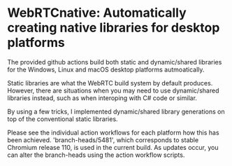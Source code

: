 # WebRTCnative: Automatically creating native libraries for desktop platforms

The provided github actions build both static and dynamic/shared libraries for the Windows, Linux and macOS desktop platforms autmoatically.

Static libraries are what the WebRTC build system by default produces. However, there are situations when you may need to use dynamic/shared libraries instead, such as when interoping with C# code or similar.

By using a few tricks, I implemented dynamic/shared library generations on top of the conventional static libraries. 

Please see the individual action workflows for each platform how this has been achieved. 'branch-heads/5481', which corresponds to stable Chromium release 110, is used in the current build. As updates occur, you can alter the branch-heads using the action workflow scripts.

